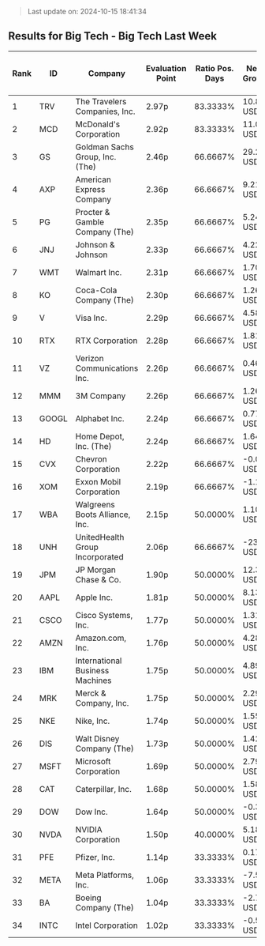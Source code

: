 > Last update on: 2024-10-15 18:41:34

## Results for Big Tech - Big Tech Last Week

| Rank | ID | Company | Evaluation Point | Ratio Pos. Days | Netto Growth | Mean Rel. Daily Growth | Tot. Growth | Current Price | Sector |
| --- | --- | --- | --- | --- | --- | --- | --- | --- | --- |
| 1 | TRV | The Travelers Companies, Inc. | 2.97p | 83.3333% | 10.88 USD | 0.93% | 4.72% | 242.02 USD | Financial Services |
| 2 | MCD | McDonald's Corporation | 2.92p | 83.3333% | 11.06 USD | 0.72% | 3.66% | 312.87 USD | Consumer Cyclical |
| 3 | GS | Goldman Sachs Group, Inc. (The) | 2.46p | 66.6667% | 29.22 USD | 1.15% | 5.88% | 526.75 USD | Financial Services |
| 4 | AXP | American Express Company | 2.36p | 66.6667% | 9.21 USD | 0.68% | 3.42% | 278.77 USD | Financial Services |
| 5 | PG | Procter & Gamble Company (The) | 2.35p | 66.6667% | 5.24 USD | 0.62% | 3.12% | 173.47 USD | Consumer Defensive |
| 6 | JNJ | Johnson & Johnson | 2.33p | 66.6667% | 4.22 USD | 0.52% | 2.64% | 164.22 USD | Healthcare |
| 7 | WMT | Walmart Inc. | 2.31p | 66.6667% | 1.70 USD | 0.43% | 2.13% | 81.46 USD | Consumer Defensive |
| 8 | KO | Coca-Cola Company (The) | 2.30p | 66.6667% | 1.26 USD | 0.36% | 1.83% | 70.47 USD | Consumer Defensive |
| 9 | V | Visa Inc. | 2.29p | 66.6667% | 4.58 USD | 0.33% | 1.67% | 280.04 USD | Financial Services |
| 10 | RTX | RTX Corporation | 2.28p | 66.6667% | 1.81 USD | 0.29% | 1.47% | 125.53 USD | Industrials |
| 11 | VZ | Verizon Communications Inc. | 2.26p | 66.6667% | 0.46 USD | 0.22% | 1.06% | 43.82 USD | Communication Services |
| 12 | MMM | 3M Company | 2.26p | 66.6667% | 1.26 USD | 0.19% | 0.93% | 136.03 USD | Industrials |
| 13 | GOOGL | Alphabet Inc. | 2.24p | 66.6667% | 0.77 USD | 0.10% | 0.47% | 165.24 USD | Communication Services |
| 14 | HD | Home Depot, Inc. (The) | 2.24p | 66.6667% | 1.64 USD | 0.08% | 0.39% | 415.87 USD | Consumer Cyclical |
| 15 | CVX | Chevron Corporation | 2.22p | 66.6667% | -0.09 USD | -0.01% | -0.06% | 148.74 USD | Energy |
| 16 | XOM | Exxon Mobil Corporation | 2.19p | 66.6667% | -1.12 USD | -0.18% | -0.92% | 120.92 USD | Energy |
| 17 | WBA | Walgreens Boots Alliance, Inc. | 2.15p | 50.0000% | 1.10 USD | 2.45% | 12.06% | 10.22 USD | Healthcare |
| 18 | UNH | UnitedHealth Group Incorporated | 2.06p | 66.6667% | -23.73 USD | -0.76% | -4.08% | 556.84 USD | Healthcare |
| 19 | JPM | JP Morgan Chase & Co. | 1.90p | 50.0000% | 12.36 USD | 1.16% | 5.86% | 223.18 USD | Financial Services |
| 20 | AAPL | Apple Inc. | 1.81p | 50.0000% | 8.13 USD | 0.71% | 3.60% | 233.97 USD | Technology |
| 21 | CSCO | Cisco Systems, Inc. | 1.77p | 50.0000% | 1.31 USD | 0.49% | 2.47% | 54.07 USD | Technology |
| 22 | AMZN | Amazon.com, Inc. | 1.76p | 50.0000% | 4.28 USD | 0.47% | 2.34% | 187.18 USD | Consumer Cyclical |
| 23 | IBM | International Business Machines | 1.75p | 50.0000% | 4.89 USD | 0.43% | 2.14% | 233.98 USD | Technology |
| 24 | MRK | Merck & Company, Inc. | 1.75p | 50.0000% | 2.29 USD | 0.42% | 2.11% | 110.83 USD | Healthcare |
| 25 | NKE | Nike, Inc. | 1.74p | 50.0000% | 1.55 USD | 0.39% | 1.92% | 82.36 USD | Consumer Cyclical |
| 26 | DIS | Walt Disney Company (The) | 1.73p | 50.0000% | 1.42 USD | 0.31% | 1.53% | 94.00 USD | Communication Services |
| 27 | MSFT | Microsoft Corporation | 1.69p | 50.0000% | 2.79 USD | 0.14% | 0.67% | 417.89 USD | Technology |
| 28 | CAT | Caterpillar, Inc. | 1.68p | 50.0000% | 1.58 USD | 0.09% | 0.41% | 389.84 USD | Industrials |
| 29 | DOW | Dow Inc. | 1.64p | 50.0000% | -0.38 USD | -0.14% | -0.71% | 52.92 USD | Basic Materials |
| 30 | NVDA | NVIDIA Corporation | 1.50p | 40.0000% | 5.18 USD | 0.97% | 3.90% | 131.97 USD | Technology |
| 31 | PFE | Pfizer, Inc. | 1.14p | 33.3333% | 0.17 USD | 0.14% | 0.58% | 29.36 USD | Healthcare |
| 32 | META | Meta Platforms, Inc. | 1.06p | 33.3333% | -7.57 USD | -0.25% | -1.28% | 585.96 USD | Communication Services |
| 33 | BA | Boeing Company (The) | 1.04p | 33.3333% | -2.74 USD | -0.33% | -1.77% | 152.38 USD | Industrials |
| 34 | INTC | Intel Corporation | 1.02p | 33.3333% | -0.52 USD | -0.44% | -2.23% | 22.80 USD | Technology |


